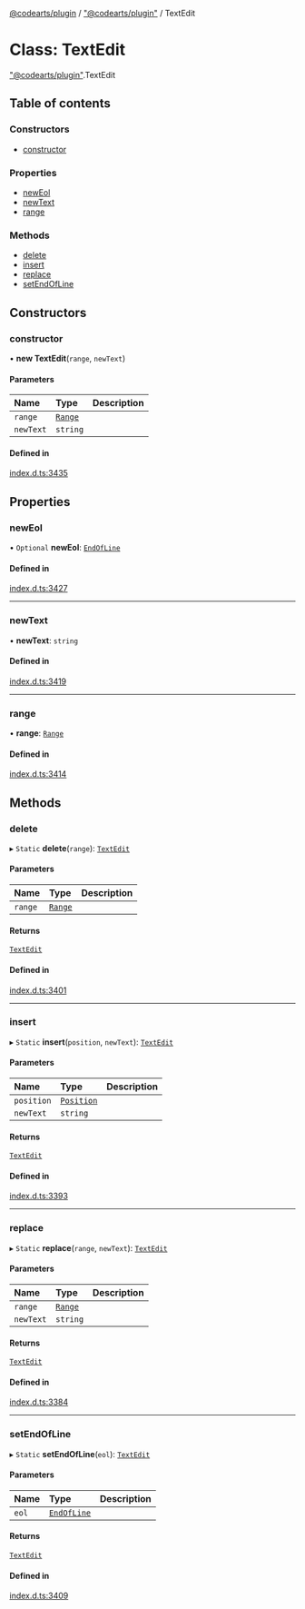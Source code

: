 [@codearts/plugin](../README.md) / ["@codearts/plugin"](../modules/_codearts_plugin_.md) / TextEdit

# Class: TextEdit

["@codearts/plugin"](../modules/_codearts_plugin_.md).TextEdit

## Table of contents

### Constructors

- [constructor](codearts_plugin_.TextEdit.md#constructor)

### Properties

- [newEol](codearts_plugin_.TextEdit.md#neweol)
- [newText](codearts_plugin_.TextEdit.md#newtext)
- [range](codearts_plugin_.TextEdit.md#range)

### Methods

- [delete](codearts_plugin_.TextEdit.md#delete)
- [insert](codearts_plugin_.TextEdit.md#insert)
- [replace](codearts_plugin_.TextEdit.md#replace)
- [setEndOfLine](codearts_plugin_.TextEdit.md#setendofline)

## Constructors

### constructor

• **new TextEdit**(`range`, `newText`)

#### Parameters

| Name | Type | Description |
| :------ | :------ | :------ |
| `range` | [`Range`](codearts_plugin_.Range.md) |  |
| `newText` | `string` |  |

#### Defined in

[index.d.ts:3435](https://github.com/huaweicloud/cloudide-plugin-api/blob/b58031b/index.d.ts#L3435)

## Properties

### newEol

• `Optional` **newEol**: [`EndOfLine`](../enums/codearts_plugin_.EndOfLine.md)

#### Defined in

[index.d.ts:3427](https://github.com/huaweicloud/cloudide-plugin-api/blob/b58031b/index.d.ts#L3427)

___

### newText

• **newText**: `string`

#### Defined in

[index.d.ts:3419](https://github.com/huaweicloud/cloudide-plugin-api/blob/b58031b/index.d.ts#L3419)

___

### range

• **range**: [`Range`](codearts_plugin_.Range.md)

#### Defined in

[index.d.ts:3414](https://github.com/huaweicloud/cloudide-plugin-api/blob/b58031b/index.d.ts#L3414)

## Methods

### delete

▸ `Static` **delete**(`range`): [`TextEdit`](codearts_plugin_.TextEdit.md)

#### Parameters

| Name | Type | Description |
| :------ | :------ | :------ |
| `range` | [`Range`](codearts_plugin_.Range.md) |  |

#### Returns

[`TextEdit`](codearts_plugin_.TextEdit.md)

#### Defined in

[index.d.ts:3401](https://github.com/huaweicloud/cloudide-plugin-api/blob/b58031b/index.d.ts#L3401)

___

### insert

▸ `Static` **insert**(`position`, `newText`): [`TextEdit`](codearts_plugin_.TextEdit.md)

#### Parameters

| Name | Type | Description |
| :------ | :------ | :------ |
| `position` | [`Position`](codearts_plugin_.Position.md) |  |
| `newText` | `string` |  |

#### Returns

[`TextEdit`](codearts_plugin_.TextEdit.md)

#### Defined in

[index.d.ts:3393](https://github.com/huaweicloud/cloudide-plugin-api/blob/b58031b/index.d.ts#L3393)

___

### replace

▸ `Static` **replace**(`range`, `newText`): [`TextEdit`](codearts_plugin_.TextEdit.md)

#### Parameters

| Name | Type | Description |
| :------ | :------ | :------ |
| `range` | [`Range`](codearts_plugin_.Range.md) |  |
| `newText` | `string` |  |

#### Returns

[`TextEdit`](codearts_plugin_.TextEdit.md)

#### Defined in

[index.d.ts:3384](https://github.com/huaweicloud/cloudide-plugin-api/blob/b58031b/index.d.ts#L3384)

___

### setEndOfLine

▸ `Static` **setEndOfLine**(`eol`): [`TextEdit`](codearts_plugin_.TextEdit.md)

#### Parameters

| Name | Type | Description |
| :------ | :------ | :------ |
| `eol` | [`EndOfLine`](../enums/codearts_plugin_.EndOfLine.md) |  |

#### Returns

[`TextEdit`](codearts_plugin_.TextEdit.md)

#### Defined in

[index.d.ts:3409](https://github.com/huaweicloud/cloudide-plugin-api/blob/b58031b/index.d.ts#L3409)
